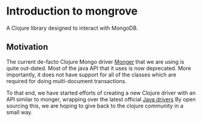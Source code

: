 # Introduction to mongrove

A Clojure library designed to interact with MongoDB.

## Motivation

The current de-facto Clojure Mongo driver [Monger](https://github.com/michaelklishin/monger) that we are using is quite out-dated. Most of the java API that it uses is now deprecated. More importantly, it does not have support for all of the classes which are required for doing multi-document transactions.

To that end, we have started efforts of creating a new Clojure driver with an API similar to monger, wrapping over the latest official [Java drivers](https://mongodb.github.io/mongo-java-driver/4.1/driver/) By open sourcing this, we are hoping to give back to the clojure community in a small way.
